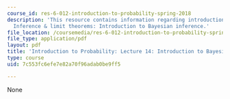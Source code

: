 ```yaml
---
course_id: res-6-012-introduction-to-probability-spring-2018
description: 'This resource contains information regarding introduction to probability:
  Inference & limit theorems: Introduction to Bayesian inference.'
file_location: /coursemedia/res-6-012-introduction-to-probability-spring-2018/7c553fc6efe7e82a70f96adab0be9ff5_MITRES_6_012S18_L14AS.pdf
file_type: application/pdf
layout: pdf
title: 'Introduction to Probability: Lecture 14: Introduction to Bayesian Inference'
type: course
uid: 7c553fc6efe7e82a70f96adab0be9ff5

---
```

None
